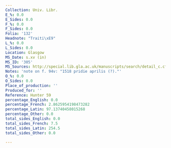 ```yaml
---
Collection: Univ. Libr.
E_%: 0.0
E_Sides: 0.0
F_%: 0.0
F_Sides: 0.0
Folia: '132'
Headnote: "Traiti\xE9"
L_%: 0.0
L_Sides: 0.0
Location: Glasgow
MS_Date: s.xv (in)
MS_ID: '305'
MS_Sources: http://special.lib.gla.ac.uk/manuscripts/search/detail_c.cfm?ID=34369
Notes: 'note on f. 94v: "1518 pridie aprilis (?)."'
O_%: 0.0
O_Sides: 0.0
Place_of_production: ''
Produced_for: ''
Reference: Hunter 59
percentage_English: 0.0
percentage_French: 2.8625954198473282
percentage_Latin: 97.13740458015268
percentage_Other: 0.0
total_sides_English: 0.0
total_sides_French: 7.5
total_sides_Latin: 254.5
total_sides_Other: 0.0

---
```


